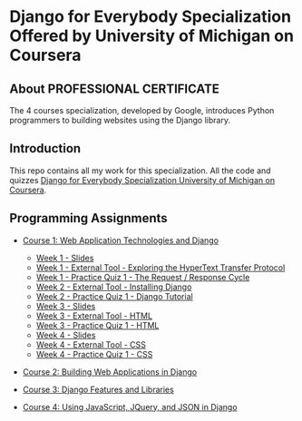 # Django for Everybody Specialization Offered by University of Michigan on Coursera

## About PROFESSIONAL CERTIFICATE
The 4 courses specialization, developed by Google, introduces Python programmers to building websites using the Django library. 

## Introduction
This repo contains all my work for this specialization. All the code and quizzes [Django for Everybody Specialization University of Michigan on Coursera]().

## Programming Assignments

- [Course 1: Web Application Technologies and Django](Course-1)
  - [Week 1 - Slides](Course-1/W1-Introduction-to-Dynamic-Web-Content/C1-Week1.pptx)
  - [Week 1 - External Tool - Exploring the HyperText Transfer Protocol](Course-1/W1-Introduction-to-Dynamic-Web-Content/http.txt)
  - [Week 1 - Practice Quiz 1 - The Request / Response Cycle](Course-1/W1-Introduction-to-Dynamic-Web-Content/Practice-Quiz.md)
  - [Week 2 - External Tool - Installing Django](Course-1/W2-Installing-Django-on-PythonAnywhere/install-django.sh)
  - [Week 2 - Practice Quiz 1 - Django Tutorial](Course-1/W2-Installing-Django-on-PythonAnywhere/Practice-Quiz.md)
  - [Week 3 - Slides](Course-1/W3-Hypertext-Markup-Language/C1-Week3.pptx)
  - [Week 3 - External Tool - HTML](Course-1/W3-Hypertext-Markup-Language/adding-html.sh)
  - [Week 3 - Practice Quiz 1 - HTML](Course-1/W3-Hypertext-Markup-Language/Practice-Quiz.md)
  - [Week 4 - Slides](Course-1/W4-Cascading-Style-Sheets/C1-Week4.pptx)
  - [Week 4 - External Tool - CSS](Course-1/W4-Cascading-Style-Sheets/)
  - [Week 4 - Practice Quiz 1 - CSS](Course-1/W4-Cascading-Style-Sheets/Practice-Quiz.md)



- [Course 2: Building Web Applications in Django](Course-2)
 
- [Course 3: Django Features and Libraries](Course-3)
 
- [Course 4: Using JavaScript, JQuery, and JSON in Django](Course-4)
 
